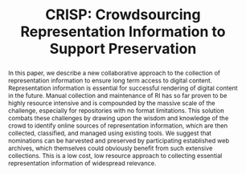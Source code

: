 ---
abstract: 'In this paper, we describe a new collaborative approach to the

  collection of representation information to ensure long term access to digital content.
  Representation information is essential for successful rendering of digital content
  in the future. Manual

  collection and maintenance of RI has so far proven to be highly resource intensive
  and is compounded by the massive scale of the challenge, especially for repositories
  with no format limitations.

  This solution combats these challenges by drawing upon the wisdom and knowledge
  of the crowd to identify online sources of representation information, which are
  then collected, classified, and managed using existing tools. We suggest that nominations
  can be harvested and preserved by participating established web archives, which
  themselves could obviously benefit from such extensive collections. This is a low
  cost, low resource approach to collecting essential representation information of
  widespread relevance.'
creators:
- Pennock, Maureen
- Jackson, Andrew N.
- Wheatley, Paul
date: null
document_url: https://services.phaidra.univie.ac.at/api/object/o:293676/download
grand_parent: iPRES
institutions: []
keywords:
- ischool
- toronto
- canada
- representation information
- crowdsourcing
- digital preservation
- web archiving
- community engagement
- social networking
landing_page_url: https://phaidra.univie.ac.at/o:293676
language: eng
layout: publication
license: CC BY-NC-SA 3.0 AT
notes_url: null
parent: iPRES 2012
presentation_url: null
publication_type: paper
size: 622355
source_name: iPRES
title: 'CRISP: Crowdsourcing Representation Information to Support Preservation'
year: 2012
---